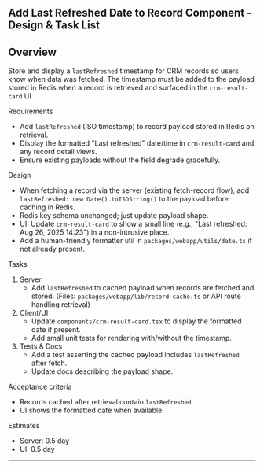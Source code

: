 ## Add Last Refreshed Date to Record Component - Design & Task List

Overview
--------

Store and display a `lastRefreshed` timestamp for CRM records so users know when data was fetched. The timestamp must be added to the payload stored in Redis when a record is retrieved and surfaced in the `crm-result-card` UI.

Requirements
- Add `lastRefreshed` (ISO timestamp) to record payload stored in Redis on retrieval.
- Display the formatted "Last refreshed" date/time in `crm-result-card` and any record detail views.
- Ensure existing payloads without the field degrade gracefully.

Design
- When fetching a record via the server (existing fetch-record flow), add `lastRefreshed: new Date().toISOString()` to the payload before caching in Redis.
- Redis key schema unchanged; just update payload shape.
- UI: Update `crm-result-card` to show a small line (e.g., "Last refreshed: Aug 26, 2025 14:23") in a non-intrusive place.
- Add a human-friendly formatter util in `packages/webapp/utils/date.ts` if not already present.

Tasks
1) Server
   - Add `lastRefreshed` to cached payload when records are fetched and stored. (Files: `packages/webapp/lib/record-cache.ts` or API route handling retrieval)
2) Client/UI
   - Update `components/crm-result-card.tsx` to display the formatted date if present.
   - Add small unit tests for rendering with/without the timestamp.
3) Tests & Docs
   - Add a test asserting the cached payload includes `lastRefreshed` after fetch.
   - Update docs describing the payload shape.

Acceptance criteria
- Records cached after retrieval contain `lastRefreshed`.
- UI shows the formatted date when available.

Estimates
- Server: 0.5 day
- UI: 0.5 day

---
